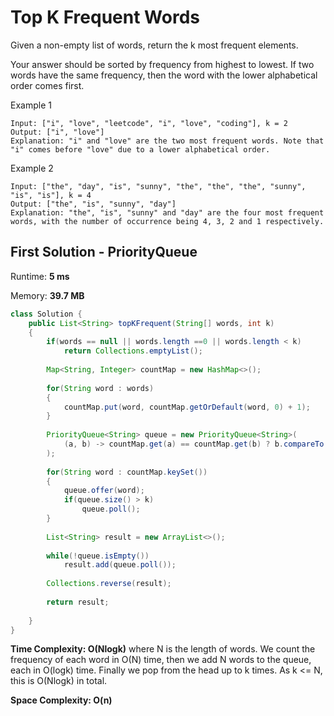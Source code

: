 # Top K Frequent Words

Given a non-empty list of words, return the k most frequent elements.

Your answer should be sorted by frequency from highest to lowest. If two words have the same frequency, then the word with the lower alphabetical order comes first.

Example 1

```
Input: ["i", "love", "leetcode", "i", "love", "coding"], k = 2
Output: ["i", "love"]
Explanation: "i" and "love" are the two most frequent words. Note that "i" comes before "love" due to a lower alphabetical order.
```

Example 2

```
Input: ["the", "day", "is", "sunny", "the", "the", "the", "sunny", "is", "is"], k = 4
Output: ["the", "is", "sunny", "day"]
Explanation: "the", "is", "sunny" and "day" are the four most frequent words, with the number of occurrence being 4, 3, 2 and 1 respectively.
```

## First Solution - PriorityQueue

Runtime: **5 ms**

Memory: **39.7 MB**

```java
class Solution {
    public List<String> topKFrequent(String[] words, int k) 
    {
        if(words == null || words.length ==0 || words.length < k)
            return Collections.emptyList();
        
        Map<String, Integer> countMap = new HashMap<>();
        
        for(String word : words)
        {
            countMap.put(word, countMap.getOrDefault(word, 0) + 1);
        }
        
        PriorityQueue<String> queue = new PriorityQueue<String>(
            (a, b) -> countMap.get(a) == countMap.get(b) ? b.compareTo(a) : countMap.get(a) - countMap.get(b)
        );
        
        for(String word : countMap.keySet())
        {
            queue.offer(word);
            if(queue.size() > k)
                queue.poll();
        }
        
        List<String> result = new ArrayList<>();
      
        while(!queue.isEmpty())
            result.add(queue.poll());
       
        Collections.reverse(result);
        
        return result;
            
    }
}
```

**Time Complexity: O(Nlogk)** where N is the length of words. We count the frequency of each word in O(N) time, then we add N words to the queue, each in O(logk) time. Finally we pop from the head up to k times. As k <= N, this is O(Nlogk) in total.

**Space Complexity: O(n)**

